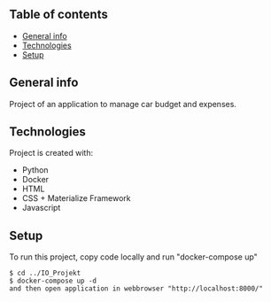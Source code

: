 ## Table of contents
* [General info](#general-info)
* [Technologies](#technologies)
* [Setup](#setup)

## General info
Project of an application to manage car budget and expenses.
	
## Technologies
Project is created with:
* Python
* Docker
* HTML
* CSS + Materialize Framework
* Javascript
	
## Setup
To run this project, copy code locally and run "docker-compose up"

```
$ cd ../IO_Projekt
$ docker-compose up -d
and then open application in webbrowser "http://localhost:8000/"
```
